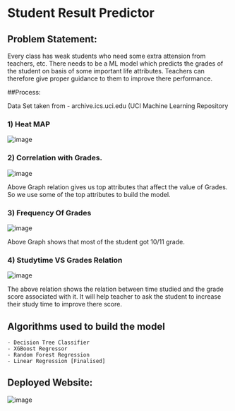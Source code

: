 # Student Result Predictor

## Problem Statement:
Every class has weak students who need some extra attension from teachers, etc.
There needs to be a ML model which predicts the grades of the student on basis of some important life attributes.
Teachers can therefore give proper guidance to them to improve there performance.

##Process:

Data Set taken from - archive.ics.uci.edu (UCI Machine Learning Repository

### 1) Heat MAP
![image](https://user-images.githubusercontent.com/97503802/215296675-de557523-ff20-41f0-b616-828904d1cc9c.png)

### 2) Correlation with Grades.
![image](https://user-images.githubusercontent.com/97503802/215296693-c47c0dff-3ca1-4b2b-8609-59ff59cc891b.png)

Above Graph relation gives us top attributes that affect the value of Grades. So we use some of the top attributes to build the model.

### 3) Frequency Of Grades
![image](https://user-images.githubusercontent.com/97503802/215296759-fa1ee93e-7afc-4acf-bc12-df24eef5fa68.png)

Above Graph shows that most of the student got 10/11 grade.

### 4) Studytime VS Grades Relation 
![image](https://user-images.githubusercontent.com/97503802/215296815-68d6083f-8f30-4645-891c-e46b4bf1de1e.png)

The above relation shows the relation between time studied and the grade score associated with it. It will help teacher to ask the student to increase their study 
time to improve there score.

## Algorithms used to build the model

    - Decision Tree Classifier
    - XGBoost Regressor
    - Random Forest Regression
    - Linear Regression [Finalised]
    
## Deployed Website:
![image](https://user-images.githubusercontent.com/97503802/215299355-9f04aeec-8510-4182-94eb-56b6ec671aa1.png)


